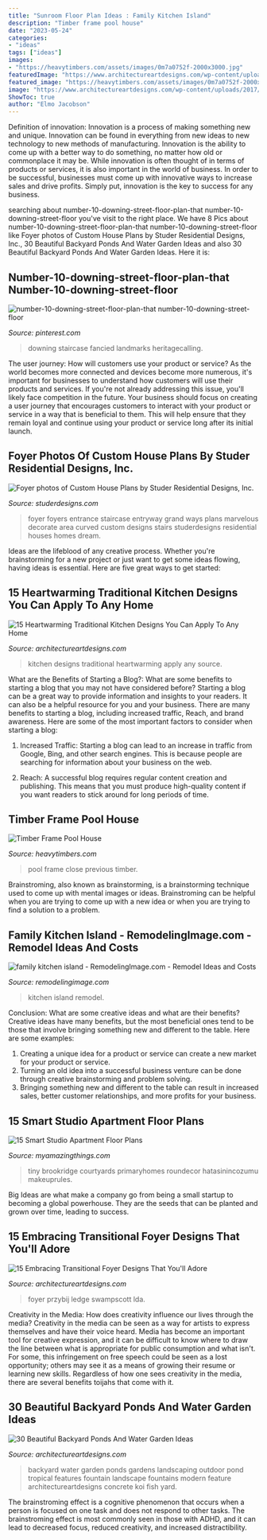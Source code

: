 ```yaml
---
title: "Sunroom Floor Plan Ideas : Family Kitchen Island"
description: "Timber frame pool house"
date: "2023-05-24"
categories:
- "ideas"
tags: ["ideas"]
images:
- "https://heavytimbers.com/assets/images/0m7a0752f-2000x3000.jpg"
featuredImage: "https://www.architectureartdesigns.com/wp-content/uploads/2014/10/15-Heartwarming-Traditional-Kitchen-Designs-You-Can-Apply-To-Any-Home-9-630x945.jpg"
featured_image: "https://heavytimbers.com/assets/images/0m7a0752f-2000x3000.jpg"
image: "https://www.architectureartdesigns.com/wp-content/uploads/2017/03/15-Embracing-Transitional-Foyer-Designs-That-Youll-Adore-1.jpg"
ShowToc: true
author: "Elmo Jacobson"
---
```



Definition of innovation:
Innovation is a process of making something new and unique. Innovation can be found in everything from new ideas to new technology to new methods of manufacturing. Innovation is the ability to come up with a better way to do something, no matter how old or commonplace it may be.
While innovation is often thought of in terms of products or services, it is also important in the world of business. In order to be successful, businesses must come up with innovative ways to increase sales and drive profits. Simply put, innovation is the key to success for any business.

	

		
searching about number-10-downing-street-floor-plan-that number-10-downing-street-floor you've visit to the right place. We have 8 Pics about number-10-downing-street-floor-plan-that number-10-downing-street-floor like Foyer photos of Custom House Plans by Studer Residential Designs, Inc., 30 Beautiful Backyard Ponds And Water Garden Ideas and also 30 Beautiful Backyard Ponds And Water Garden Ideas. Here it is:
		
    
## Number-10-downing-street-floor-plan-that Number-10-downing-street-floor

<img loading=lazy src="https://i.pinimg.com/736x/ae/d9/ef/aed9efbb4a5de8722940820f54fcad57.jpg" onerror="this.onerror=null;this.src='https://tse1.mm.bing.net/th?id=OIP.rAaSFEiYNDcl905IG2SC8AHaKl&amp;pid=15.1';" alt="number-10-downing-street-floor-plan-that number-10-downing-street-floor">

_Source: pinterest.com_

>downing staircase fancied landmarks heritagecalling. 

	

The user journey: How will customers use your product or service?
As the world becomes more connected and devices become more numerous, it's important for businesses to understand how customers will use their products and services. If you're not already addressing this issue, you'll likely face competition in the future.
Your business should focus on creating a user journey that encourages customers to interact with your product or service in a way that is beneficial to them. This will help ensure that they remain loyal and continue using your product or service long after its initial launch.

    
## Foyer Photos Of Custom House Plans By Studer Residential Designs, Inc.

<img loading=lazy src="http://www.studerdesigns.com/Uploads/images/Images/foyer5b_20140825.jpg" onerror="this.onerror=null;this.src='https://tse4.mm.bing.net/th?id=OIP.dvLBh-aGglPou4effvn1RwHaJQ&amp;pid=15.1';" alt="Foyer photos of Custom House Plans by Studer Residential Designs, Inc.">

_Source: studerdesigns.com_

>foyer foyers entrance staircase entryway grand ways plans marvelous decorate area curved custom designs stairs studerdesigns residential houses homes dream. 

	

Ideas are the lifeblood of any creative process. Whether you're brainstorming for a new project or just want to get some ideas flowing, having ideas is essential. Here are five great ways to get started: 

    
## 15 Heartwarming Traditional Kitchen Designs You Can Apply To Any Home

<img loading=lazy src="https://www.architectureartdesigns.com/wp-content/uploads/2014/10/15-Heartwarming-Traditional-Kitchen-Designs-You-Can-Apply-To-Any-Home-9-630x945.jpg" onerror="this.onerror=null;this.src='https://tse4.mm.bing.net/th?id=OIP.dZ-wrR3hhgH4sdDS0Aw4oAHaLH&amp;pid=15.1';" alt="15 Heartwarming Traditional Kitchen Designs You Can Apply To Any Home">

_Source: architectureartdesigns.com_

>kitchen designs traditional heartwarming apply any source. 

	

What are the Benefits of Starting a Blog?: What are some benefits to starting a blog that you may not have considered before?
Starting a blog can be a great way to provide information and insights to your readers. It can also be a helpful resource for you and your business. There are many benefits to starting a blog, including increased traffic, Reach, and brand awareness. Here are some of the most important factors to consider when starting a blog: 
1. Increased Traffic: Starting a blog can lead to an increase in traffic from Google, Bing, and other search engines. This is because people are searching for information about your business on the web. 

2. Reach: A successful blog requires regular content creation and publishing. This means that you must produce high-quality content if you want readers to stick around for long periods of time.

    
## Timber Frame Pool House

<img loading=lazy src="https://heavytimbers.com/assets/images/0m7a0752f-2000x3000.jpg" onerror="this.onerror=null;this.src='https://tse2.mm.bing.net/th?id=OIP.AA6e1JbSnNfYes-FCyVZIAHaLH&amp;pid=15.1';" alt="Timber Frame Pool House">

_Source: heavytimbers.com_

>pool frame close previous timber. 

	

Brainstroming, also known as brainstorming, is a brainstorming technique used to come up with mental images or ideas. Brainstroming can be helpful when you are trying to come up with a new idea or when you are trying to find a solution to a problem.

    
## Family Kitchen Island - RemodelingImage.com - Remodel Ideas And Costs

<img loading=lazy src="https://i1.wp.com/www.remodelingimage.com/wp-content/uploads/2018/09/family-kitchen-island.jpg?fit=621%2C834&amp;ssl=1" onerror="this.onerror=null;this.src='https://tse1.mm.bing.net/th?id=OIP.W6jM563Ecn1EF0jTK4k8MQHaJ8&amp;pid=15.1';" alt="family kitchen island - RemodelingImage.com - Remodel Ideas and Costs">

_Source: remodelingimage.com_

>kitchen island remodel. 

	

Conclusion: What are some creative ideas and what are their benefits?
Creative ideas have many benefits, but the most beneficial ones tend to be those that involve bringing something new and different to the table. Here are some examples:
1. Creating a unique idea for a product or service can create a new market for your product or service.
2. Turning an old idea into a successful business venture can be done through creative brainstorming and problem solving.
3. Bringing something new and different to the table can result in increased sales, better customer relationships, and more profits for your business.

    
## 15 Smart Studio Apartment Floor Plans

<img loading=lazy src="https://myamazingthings.com/wp-content/uploads/2016/11/the-courtyards-at-brookridge-studio-floor-plan.jpg" onerror="this.onerror=null;this.src='https://tse1.mm.bing.net/th?id=OIP.Q5zxxnJLla10CNHmVK9DZgHaEl&amp;pid=15.1';" alt="15 Smart Studio Apartment Floor Plans">

_Source: myamazingthings.com_

>tiny brookridge courtyards primaryhomes roundecor hatasinincozumu makeuprules. 

	

Big Ideas are what make a company go from being a small startup to becoming a global powerhouse. They are the seeds that can be planted and grown over time, leading to success.

    
## 15 Embracing Transitional Foyer Designs That You&#039;ll Adore

<img loading=lazy src="https://www.architectureartdesigns.com/wp-content/uploads/2017/03/15-Embracing-Transitional-Foyer-Designs-That-Youll-Adore-1.jpg" onerror="this.onerror=null;this.src='https://tse2.mm.bing.net/th?id=OIP.yq_HxACQoRW9gntDmmdEDwHaK0&amp;pid=15.1';" alt="15 Embracing Transitional Foyer Designs That You&#039;ll Adore">

_Source: architectureartdesigns.com_

>foyer przybij ledge swampscott lda. 

	

Creativity in the Media: How does creativity influence our lives through the media?
Creativity in the media can be seen as a way for artists to express themselves and have their voice heard. Media has become an important tool for creative expression, and it can be difficult to know where to draw the line between what is appropriate for public consumption and what isn't. For some, this infringement on free speech could be seen as a lost opportunity; others may see it as a means of growing their resume or learning new skills. Regardless of how one sees creativity in the media, there are several benefits toijahs that come with it.

    
## 30 Beautiful Backyard Ponds And Water Garden Ideas

<img loading=lazy src="http://www.architectureartdesigns.com/wp-content/uploads/2013/04/Backyard-ArchitectureArtDesigns-4.jpg" onerror="this.onerror=null;this.src='https://tse4.mm.bing.net/th?id=OIP.pTQD_cy7exuwIXpbB3XA8AHaLH&amp;pid=15.1';" alt="30 Beautiful Backyard Ponds And Water Garden Ideas">

_Source: architectureartdesigns.com_

>backyard water garden ponds gardens landscaping outdoor pond tropical features fountain landscape fountains modern feature architectureartdesigns concrete koi fish yard. 

	

The brainstroming effect is a cognitive phenomenon that occurs when a person is focused on one task and does not respond to other tasks. The brainstroming effect is most commonly seen in those with ADHD, and it can lead to decreased focus, reduced creativity, and increased distractibility.

